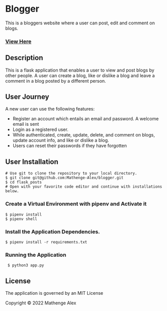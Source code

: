 # Blogger
This is a bloggers website where a user can post, edit and comment on blogs.

### [View Here]() 

## Description

This is a flask application that enables a user to view and post blogs by other people. A user can create a blog, like or dislike a blog and leave a comment in a blog posted by a different person.

## User Journey
A new user can use the following features:
- Register an account which entails an email and password. A welcome email is sent
- Login as a registered user.
- While authenticated, create, update, delete, and comment on blogs, update account info, and like or dislike a blog.
- Users can reset their passwords if they have forgotten
 
## User Installation

    # Use git to clone the repository to your local directory.
    $ git clone git@github.com:Mathenge-Alex/blogger.git
    $ cd flask_posts
    # Open with your favorite code editor and continue with installations below.
    
    
### Create a Virtual Environment with pipenv and Activate it

    $ pipenv install
    $ pipenv shell

### Install the Application Dependencies.

    $ pipenv install -r requirements.txt 
   
    
 ### Running the Application
 
     $ python3 app.py
     
## License
The application is governed by an MIT License

Copyright &copy; 2022 Mathenge Alex